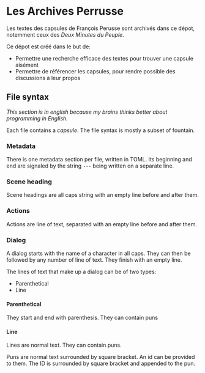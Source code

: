 # Les Archives Perrusse

Les textes des capsules de François Perusse sont archivés dans ce dépot, notemment ceux des _Deux Minutes du Peuple_.

Ce dépot est créé dans le but de:
- Permettre une recherche efficace des textes pour trouver une capsule aisément
- Permettre de référencer les capsules, pour rendre possible des discussions à leur propos

## File syntax

*This section is in english because my brains thinks better about
programming in English.*

Each file contains a _capsule_. The file syntax is mostly a subset of
fountain.

### Metadata

There is one metadata section per file, written in TOML. Its beginning
and end are signaled by the string `---` being written on a separate
line.

### Scene heading

Scene headings are all caps string with an empty line before and after
them.

### Actions

Actions are line of text, separated with an empty line before and
after them.

### Dialog

A dialog starts with the name of a character in all caps. They can
then be followed by any number of line of text. They finish with an
empty line.

The lines of text that make up a dialog can be of two types:

- Parenthetical
- Line

#### Parenthetical

They start and end with parenthesis. They can contain puns

#### Line

Lines are normal text. They can contain puns.

Puns are normal text surrounded by square bracket. An id can be
provided to them. The ID is surrounded by square bracket and appended
to the pun.
